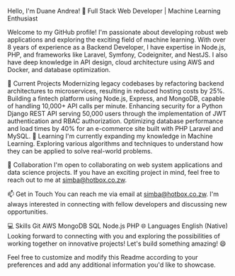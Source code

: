 Hello, I'm Duane Andrea! 👋
Full Stack Web Developer | Machine Learning Enthusiast

Welcome to my GitHub profile! I'm passionate about developing robust web applications and exploring the exciting field of machine learning. With over 8 years of experience as a Backend Developer, I have expertise in Node.js, PHP, and frameworks like Laravel, Symfony, Codeigniter, and NestJS. I also have deep knowledge in API design, cloud architecture using AWS and Docker, and database optimization.

🔭 Current Projects
Modernizing legacy codebases by refactoring backend architectures to microservices, resulting in reduced hosting costs by 25%.
Building a fintech platform using Node.js, Express, and MongoDB, capable of handling 10,000+ API calls per minute.
Enhancing security for a Python Django REST API serving 50,000 users through the implementation of JWT authentication and RBAC authorization.
Optimizing database performance and load times by 40% for an e-commerce site built with PHP Laravel and MySQL.
🌱 Learning
I'm currently expanding my knowledge in Machine Learning. Exploring various algorithms and techniques to understand how they can be applied to solve real-world problems.

👯 Collaboration
I'm open to collaborating on web system applications and data science projects. If you have an exciting project in mind, feel free to reach out to me at simba@hotbox.co.zw.

📫 Get in Touch
You can reach me via email at simba@hotbox.co.zw. I'm always interested in connecting with fellow developers and discussing new opportunities.

💻 Skills
Git
AWS
MongoDB
SQL
Node.js
PHP
🌐 Languages
English (Native)
Looking forward to connecting with you and exploring the possibilities of working together on innovative projects! Let's build something amazing! 😄

Feel free to customize and modify this Readme according to your preferences and add any additional information you'd like to showcase.
